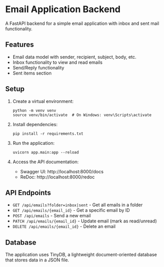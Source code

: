 # Email Application Backend

A FastAPI backend for a simple email application with inbox and sent mail functionality.

## Features

- Email data model with sender, recipient, subject, body, etc.
- Inbox functionality to view and read emails
- Send/Reply functionality
- Sent items section

## Setup

1. Create a virtual environment:
   ```
   python -m venv venv
   source venv/bin/activate  # On Windows: venv\Scripts\activate
   ```

2. Install dependencies:
   ```
   pip install -r requirements.txt
   ```

3. Run the application:
   ```
   uvicorn app.main:app --reload
   ```

4. Access the API documentation:
   - Swagger UI: http://localhost:8000/docs
   - ReDoc: http://localhost:8000/redoc

## API Endpoints

- `GET /api/emails?folder=inbox|sent` - Get all emails in a folder
- `GET /api/emails/{email_id}` - Get a specific email by ID
- `POST /api/emails` - Send a new email
- `PATCH /api/emails/{email_id}` - Update email (mark as read/unread)
- `DELETE /api/emails/{email_id}` - Delete an email

## Database

The application uses TinyDB, a lightweight document-oriented database that stores data in a JSON file. 